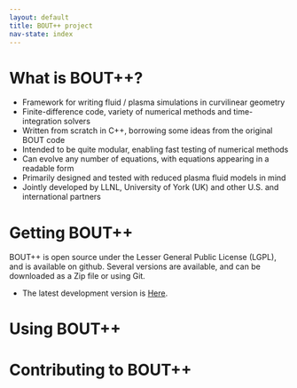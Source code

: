 ```yaml
---
layout: default
title: BOUT++ project
nav-state: index
---
```


# What is BOUT++?

* Framework for writing fluid / plasma simulations in curvilinear geometry
* Finite-difference code, variety of numerical methods and time-integration solvers
* Written from scratch in C++, borrowing some ideas from the original BOUT code
* Intended to be quite modular, enabling fast testing of numerical methods
* Can evolve any number of equations, with equations appearing in a readable form
* Primarily designed and tested with reduced plasma fluid models in mind
* Jointly developed by LLNL, University of York (UK) and other U.S. and international partners

# Getting BOUT++

BOUT++ is open source under the Lesser General Public License (LGPL), and is available on github.
Several versions are available, and can be downloaded as a Zip file or using Git.

* The latest development version is [Here](https://github.com/boutproject/BOUT). 

# Using BOUT++

# Contributing to BOUT++


